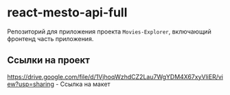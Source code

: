 # react-mesto-api-full

Репозиторий для приложения проекта `Movies-Explorer`, включающий фронтенд часть приложения. 

## Ссылки на проект

https://drive.google.com/file/d/1VjhoqWzhdCZ2Lau7WgYDM4X67xyVliER/view?usp=sharing - Ссылка на макет